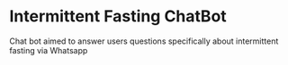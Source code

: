# Intermittent Fasting ChatBot
 Chat bot aimed to answer users questions specifically about intermittent fasting via Whatsapp
